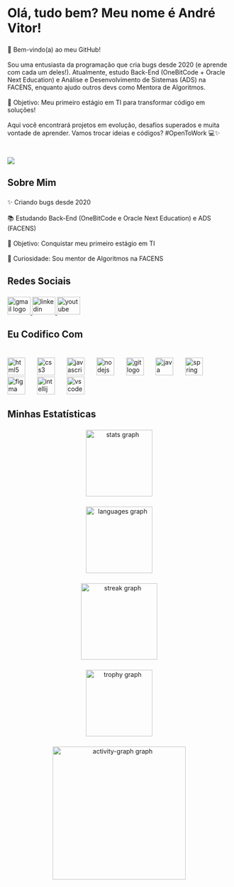 <h1 align="left">Olá, tudo bem? Meu nome é André Vitor!</h1>

###

<p align="left">🌟 Bem-vindo(a) ao meu GitHub!<br><br>Sou uma entusiasta da programação que cria bugs desde 2020 (e aprende com cada um deles!). Atualmente, estudo Back-End (OneBitCode + Oracle Next Education) e Análise e Desenvolvimento de Sistemas (ADS) na FACENS, enquanto ajudo outros devs como Mentora de Algoritmos.<br><br>🎯 Objetivo: Meu primeiro estágio em TI para transformar código em soluções!<br><br>Aqui você encontrará projetos em evolução, desafios superados e muita vontade de aprender. Vamos trocar ideias e códigos? #OpenToWork 💻✨</p>

###

<br clear="both">

<div align="left">
  <img src="https://visitor-badge.laobi.icu/badge?page_id=AndreCodeDev.AndreCodeDev&right_color=blue&left_text=Visualiza%C3%A7%C3%B5es%20de%20Perfil"  />
</div>

###

<h2 align="left">Sobre Mim</h2>

###

<p align="left">✨ Criando bugs desde 2020  <br><br>📚 Estudando Back-End (OneBitCode e Oracle Next Education) e ADS (FACENS)  <br><br>🎯 Objetivo: Conquistar meu primeiro estágio em TI  <br><br>🎲 Curiosidade: Sou mentor de Algoritmos na FACENS</p>

###

<h2 align="left">Redes Sociais</h2>

###

<div align="left">
  <a href="salesdias1207@gmail.com" target="_blank">
    <img src="https://raw.githubusercontent.com/maurodesouza/profile-readme-generator/master/src/assets/icons/social/gmail/default.svg" width="52" height="40" alt="gmail logo"  />
  </a>
  <a href="www.linkedin.com/in/andrecodedev" target="_blank">
    <img src="https://raw.githubusercontent.com/maurodesouza/profile-readme-generator/master/src/assets/icons/social/linkedin/default.svg" width="52" height="40" alt="linkedin logo"  />
  </a>
  <img src="https://raw.githubusercontent.com/maurodesouza/profile-readme-generator/master/src/assets/icons/social/youtube/default.svg" width="52" height="40" alt="youtube logo"  />
</div>

###

<h2 align="left">Eu Codifico Com</h2>

###

<br clear="both">

<div align="left">
  <img src="https://cdn.jsdelivr.net/gh/devicons/devicon/icons/html5/html5-original.svg" height="40" alt="html5 logo"  />
  <img width="19" />
  <img src="https://cdn.jsdelivr.net/gh/devicons/devicon/icons/css3/css3-original.svg" height="40" alt="css3 logo"  />
  <img width="19" />
  <img src="https://cdn.jsdelivr.net/gh/devicons/devicon/icons/javascript/javascript-original.svg" height="40" alt="javascript logo"  />
  <img width="19" />
  <img src="https://cdn.jsdelivr.net/gh/devicons/devicon/icons/nodejs/nodejs-original.svg" height="40" alt="nodejs logo"  />
  <img width="19" />
  <img src="https://cdn.jsdelivr.net/gh/devicons/devicon/icons/git/git-original.svg" height="40" alt="git logo"  />
  <img width="19" />
  <img src="https://cdn.jsdelivr.net/gh/devicons/devicon/icons/java/java-original.svg" height="40" alt="java logo"  />
  <img width="19" />
  <img src="https://cdn.jsdelivr.net/gh/devicons/devicon/icons/spring/spring-original.svg" height="40" alt="spring logo"  />
  <img width="19" />
  <img src="https://cdn.jsdelivr.net/gh/devicons/devicon/icons/figma/figma-original.svg" height="40" alt="figma logo"  />
  <img width="19" />
  <img src="https://cdn.jsdelivr.net/gh/devicons/devicon/icons/intellij/intellij-original.svg" height="40" alt="intellij logo"  />
  <img width="19" />
  <img src="https://cdn.jsdelivr.net/gh/devicons/devicon/icons/vscode/vscode-original.svg" height="40" alt="vscode logo"  />
</div>

###

<h2 align="left">Minhas Estatísticas</h2>

###

<div align="center">
  <img src="https://github-readme-stats.vercel.app/api?username=AndreCodeDev&hide_title=true&hide_rank=false&show_icons=true&include_all_commits=false&count_private=false&disable_animations=false&theme=nord&locale=pt-br&hide_border=true&order=1" height="150" alt="stats graph"  />
</div>

###

<div align="center">
  <img src="https://github-readme-stats.vercel.app/api/top-langs?username=AndreCodeDev&locale=pt-br&hide_title=true&layout=compact&card_width=320&langs_count=12&theme=nord&hide_border=true&order=2" height="150" alt="languages graph"  />
</div>

###

<div align="center">
  <img src="https://streak-stats.demolab.com?user=AndreCodeDev&locale=pt-br&mode=weekly&theme=nord&hide_border=true&border_radius=5&order=3" height="172" alt="streak graph"  />
</div>

###

<div align="center">
  <img src="https://github-profile-trophy.vercel.app?username=AndreCodeDev&theme=nord&column=8&row=3&margin-w=12&margin-h=13&no-bg=false&no-frame=true&order=4" height="150" alt="trophy graph"  />
</div>

###

<div align="center">
  <img src="https://github-readme-activity-graph.vercel.app/graph?username=AndreCodeDev&radius=16&theme=nord&area=false&order=5&hide_border=true&hide_title=false" height="300" alt="activity-graph graph"  />
</div>

###
